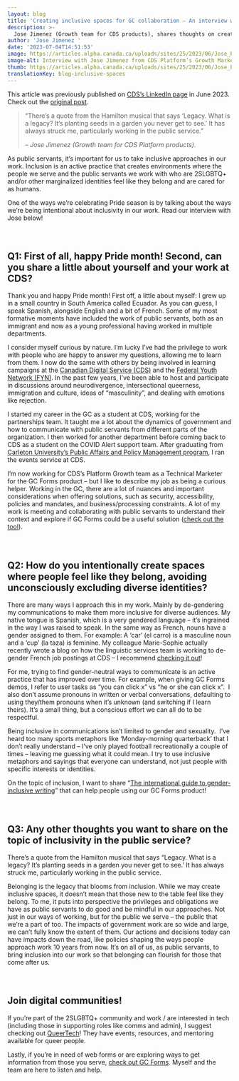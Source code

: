 ```yaml
---
layout: blog
title: 'Creating inclusive spaces for GC collaboration – An interview with Jose Jimenez'
description: >-
  Jose Jimenez (Growth team for CDS products), shares thoughts on creating inclusive spaces for GC collaboration.
author: 'Jose Jimenez '
date: '2023-07-04T14:51:53'
image: https://articles.alpha.canada.ca/uploads/sites/25/2023/06/Jose_PBS_Acticle_FIP_Blog_Post_EN-scaled.jpg
image-alt: Interview with Jose Jimenez from CDS Platform’s Growth Marketing team.
thumb: https://articles.alpha.canada.ca/uploads/sites/25/2023/06/Jose_PBS_Acticle_FIP_Blog_Post_EN-scaled.jpg
translationKey: blog-inclusive-spaces
---
```


<p>This article was previously published on <a href="https://www.linkedin.com/feed/update/urn:li:activity:7079116757486981120" target="_blank" rel="noreferrer noopener">CDS’s LinkedIn page</a> in June 2023. Check out the <a href="https://www.linkedin.com/feed/update/urn:li:activity:7079116757486981120" target="_blank" rel="noreferrer noopener">original post</a>.</p>



<blockquote class="wp-block-quote is-layout-flow wp-block-quote-is-layout-flow">
<p>“There&#8217;s a quote from the Hamilton musical that says ‘Legacy. What is a legacy? It&#8217;s planting seeds in a garden you never get to see.’ It has always struck me, particularly working in the public service.”</p>
<cite>– Jose Jimenez (Growth team for CDS Platform products).</cite></blockquote>



<p>As public servants, it’s important for us to take inclusive approaches in our work. Inclusion is an active practice that creates environments where the people we serve and the public servants we work with who are 2SLGBTQ+ and/or other marginalized identities feel like they belong and are cared for as humans.</p>



<p>One of the ways we’re celebrating Pride season is by talking about the ways we’re being intentional about inclusivity in our work. Read our interview with Jose below!</p>



<div style="height:22px" aria-hidden="true" class="wp-block-spacer"></div>



<h2 class="wp-block-heading" id="h-q1-first-of-all-happy-pride-month-second-can-you-share-a-little-about-yourself-and-your-work-at-cds"><strong>Q1: First of all, happy Pride month! Second, can you share a little about yourself and your work at CDS?</strong></h2>



<p>Thank you and happy Pride month! First off, a little about myself: I grew up in a small country in South America called Ecuador. As you can guess, I speak Spanish, alongside English and a bit of French. Some of my most formative moments have included the work of public servants, both as an immigrant and now as a young professional having worked in multiple departments.&nbsp;</p>



<p>I consider myself curious by nature. I’m lucky I’ve had the privilege to work with people who are happy to answer my questions, allowing me to learn from them. I now do the same with others by being involved in learning campaigns at the <a href="https://digital.canada.ca/?utm_source=pride_jose_blog&amp;utm_medium=pride_jose_blog&amp;utm_campaign=cds_homepage_en" target="_blank" rel="noreferrer noopener">Canadian Digital Service (CDS)</a> and the <a href="https://digital.canada.ca/?utm_source=pride_jose_blog&amp;utm_medium=pride_jose_blog&amp;utm_campaign=cds_homepage_en" target="_blank" rel="noreferrer noopener">Federal Youth Network (FYN)</a>. In the past few years, I’ve been able to host and participate in discussions around neurodivergence, intersectional queerness, immigration and culture, ideas of “masculinity”, and dealing with emotions like rejection.&nbsp;</p>



<p>I started my career in the GC as a student at CDS, working for the partnerships team. It taught me a lot about the dynamics of government and how to communicate with public servants from different parts of the organization. I then worked for another department before coming back to CDS as a student on the COVID Alert support team. After graduating from <a href="https://carleton.ca/bpapm/" target="_blank" rel="noreferrer noopener">Carleton University’s Public Affairs and Policy Management program</a>, I ran the events service at CDS.&nbsp;</p>



<p>I’m now working for CDS’s Platform Growth team as a Technical Marketer for the GC Forms product – but I like to describe my job as being a curious helper. Working in the GC, there are a lot of nuances and important considerations when offering solutions, such as security, accessibility, policies and mandates, and business/processing constraints. A lot of my work is meeting and collaborating with public servants to understand their context and explore if GC Forms could be a useful solution (<a href="https://articles.alpha.canada.ca/forms-formulaires/?utm_source=EN_June2023_JoseLinkedInPost&amp;utm_medium=LinkedIn+Article&amp;utm_id=LinkedIn_pridepost_Jose" target="_blank" rel="noreferrer noopener">check out the tool</a>).</p>



<div style="height:22px" aria-hidden="true" class="wp-block-spacer"></div>



<h2 class="wp-block-heading" id="h-q2-how-do-you-intentionally-create-spaces-where-people-feel-like-they-belong-avoiding-unconsciously-excluding-diverse-identities"><strong>Q2: How do you intentionally create spaces where people feel like they belong, avoiding unconsciously excluding diverse identities?</strong></h2>



<p>There are many ways I approach this in my work. Mainly by de-gendering my communications to make them more inclusive for diverse audiences. My native tongue is Spanish, which is a very gendered language – it’s ingrained in the way I was raised to speak. In the same way as French, nouns have a gender assigned to them. For example: A ‘car’ (el carro) is a masculine noun and a ‘cup’ (la taza) is feminine. My colleague Marie-Sophie actually recently wrote a blog on how the linguistic services team is working to de-gender French job postings at CDS – I recommend <a href="https://digital.canada.ca/2023/03/20/writing-without-excluding-inclusivity-in-the-french-language/?utm_source=pride_jose_blog&amp;utm_medium=pride_jose_blog&amp;utm_campaign=blog_redaction_epicene_en" target="_blank" rel="noreferrer noopener">checking it out</a>!</p>



<p>For me, trying to find gender-neutral ways to communicate is an active practice that has improved over time. For example, when giving GC Forms demos, I refer to user tasks as “you can click x” vs “he or she can click x”.&nbsp; I also don’t assume pronouns in written or verbal conversations, defaulting to using they/them pronouns when it’s unknown (and switching if I learn theirs). It’s a small thing, but a conscious effort we can all do to be respectful.</p>



<p>Being inclusive in communications isn’t limited to gender and sexuality.&nbsp; I’ve heard too many sports metaphors like ‘Monday-morning quarterback’ that I don’t really understand – I’ve only played football recreationally a couple of times – leaving me guessing what it could mean. I try to use inclusive metaphors and sayings that everyone can understand, not just people with specific interests or identities.</p>



<p>On the topic of inclusion, I want to share “<a href="https://uxcontent.com/the-international-guide-to-gender-inclusive-writing/#elementor-toc__heading-anchor-2" target="_blank" rel="noreferrer noopener">The international guide to gender-inclusive writing</a>” that can help people using our GC Forms product!</p>



<div style="height:22px" aria-hidden="true" class="wp-block-spacer"></div>



<h2 class="wp-block-heading" id="h-q3-any-other-thoughts-you-want-to-share-on-the-topic-of-inclusivity-in-the-public-service"><strong>Q3: Any other thoughts you want to share on the topic of inclusivity in the public service?</strong></h2>



<p>There&#8217;s a quote from the Hamilton musical that says “Legacy. What is a legacy? It&#8217;s planting seeds in a garden you never get to see.’ It has always struck me, particularly working in the public service.&nbsp;</p>



<p>Belonging is the legacy that blooms from inclusion. While we may create inclusive spaces, it doesn’t mean that those new to the table feel like they belong. To me, it puts into perspective the privileges and obligations we have as public servants to do good and be mindful in our approaches. Not just in our ways of working, but for the public we serve – the public that we’re a part of too. The impacts of government work are so wide and large, we can’t fully know the extent of them. Our actions and decisions today can have impacts down the road, like policies shaping the ways people approach work 10 years from now. It’s on all of us, as public servants, to bring inclusion into our work so that belonging can flourish for those that come after us.</p>



<div style="height:22px" aria-hidden="true" class="wp-block-spacer"></div>



<h2 class="wp-block-heading" id="h-join-digital-communities"><strong>Join digital communities!</strong></h2>



<p>If you’re part of the 2SLGBTQ+ community and work / are interested in tech (including those in supporting roles like comms and admin), I suggest checking out <a href="https://queertech.org/page/about" target="_blank" rel="noreferrer noopener">QueerTech</a>! They have events, resources, and mentoring available for queer people.</p>



<p>Lastly, if you’re in need of web forms or are exploring ways to get information from those you serve, <a href="https://articles.alpha.canada.ca/forms-formulaires/?utm_source=EN_June2023_JoseLinkedInPost&amp;utm_medium=LinkedIn+Article&amp;utm_id=LinkedIn_pridepost_Jose" target="_blank" rel="noreferrer noopener">check out GC Forms</a>. Myself and the team are here to listen and help.</p>

